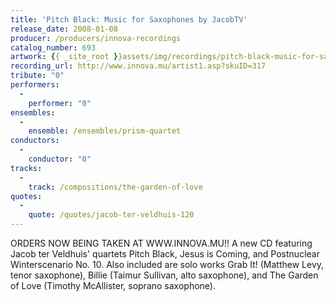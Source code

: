 ```yaml
---
title: 'Pitch Black: Music for Saxophones by JacobTV'
release_date: 2008-01-08
producer: /producers/innova-recordings
catalog_number: 693
artwork: {{ _site_root }}assets/img/recordings/pitch-black-music-for-saxophones-by-jacobtv.jpg
recording_url: http://www.innova.mu/artist1.asp?skuID=317
tribute: "0"
performers: 
  -
    performer: "0"
ensembles: 
  -
    ensemble: /ensembles/prism-quartet
conductors: 
  -
    conductor: "0"
tracks: 
  -
    track: /compositions/the-garden-of-love
quotes: 
  -
    quote: /quotes/jacob-ter-veldhuis-120
---
```

ORDERS NOW BEING TAKEN AT WWW.INNOVA.MU!! A new CD featuring Jacob ter Veldhuis' quartets Pitch Black, Jesus is Coming, and Postnuclear Winterscenario No. 10. Also included are solo works Grab It! (Matthew Levy, tenor saxophone), Billie (Taimur Sullivan, alto saxophone), and The Garden of Love (Timothy McAllister, soprano saxophone).
